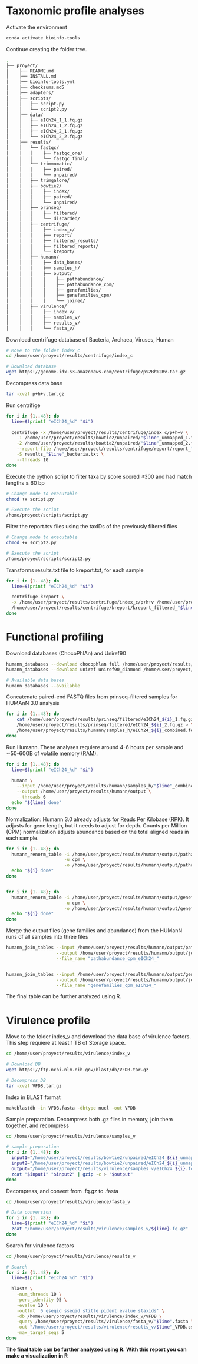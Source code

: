 # Taxonomic profile analyses

Activate the environment
```bash
conda activate bioinfo-tools
```

Continue creating the folder tree.

```bash
.
├── proyect/
│    ├── README.md
│    ├── INSTALL.md
│    ├── bioinfo-tools.yml
│    ├── checksums.md5
│    ├── adapters/
│    ├── scripts/
│    │   ├── script.py
│    │   └── script2.py
│    ├── data/
│    │   ├── eICh24_1_1.fq.gz
│    │   ├── eICh24_1_2.fq.gz
│    │   ├── eICh24_2_1.fq.gz
│    │   └── eICh24_2_2.fq.gz
│    ├── results/
│    │   └── fastqc/
│    │   │    ├── fastqc_one/
│    │   │    └── fastqc_final/
│    │   └── trimmomatic/
│    │   │    ├── paired/
│    │   │    └── unpaired/
│    │   ├── trimgalore/
│    │   ├── bowtie2/
│    │   │    ├── index/
│    │   │    ├── paired/
│    │   │    └── unpaired/
│    │   ├── prinseq/
│    │   │    ├── filtered/
│    │   │    └── discarded/
│    │   ├── centrifuge/
│    │   │    ├── index_c/
│    │   │    ├── report/
│    │   │    ├── filtered_results/
│    │   │    ├── filtered_reports/
│    │   │    └── kreport/
│    │   ├── humann/
│    │   │    ├── data_bases/
│    │   │    ├── samples_h/
│    │   │    ├── output/
│    │   │    │    ├── pathabundance/
│    │   │    │    ├── pathabundance_cpm/
│    │   │    │    ├── genefamilies/
│    │   │    │    ├── genefamilies_cpm/
│    │   │    │    └── joined/
│    │   ├── virulence/
│    │   │    ├── index_v/
│    │   │    ├── samples_v/
│    │   │    ├── results_v/
│    │   │    └── fasta_v/

```

Download centrifuge database of Bacteria, Archaea, Viruses, Human
```bash
# Move to the folder index_c
cd /home/user/proyect/results/centrifuge/index_c

# Download database
wget https://genome-idx.s3.amazonaws.com/centrifuge/p%2Bh%2Bv.tar.gz
```

Decompress data base
```bash
tar -xvzf p+h+v.tar.gz
```

Run centrifige
```bash
for i in {1..48}; do
  line=$(printf "eICh24_%d" "$i")
  
  centrifuge -x /home/user/proyect/results/centrifuge/index_c/p+h+v \
    -1 /home/user/proyect/results/bowtie2/unpaired/"$line"_unmapped_1.fastq.gz \
    -2 /home/user/proyect/results/bowtie2/unpaired/"$line"_unmapped_2.fastq.gz \
    --report-file /home/user/proyect/results/centrifuge/report/report_"$line"_bacteria.txt \
    -S results_"$line"_bacteria.txt \
    --threads 10
done
```

Execute the python script to filter taxa by score scored ≤300 and had match lengths ≤ 60 bp
```bash
# Change mode to executable
chmod +x script.py

# Execute the script
/home/proyect/scripts/script.py
```

Filter the report.tsv files using the taxIDs of the previously filtered files
```bash
# Change mode to executable
chmod +x script2.py

# Execute the script
/home/proyect/scripts/script2.py
```

Transforms results.txt file to kreport.txt, for each sample
```bash
for i in {1..48}; do
  line=$(printf "eICh24_%d" "$i")

  centrifuge-kreport \
  -x /home/user/proyect/results/centrifuge/index_c/p+h+v /home/user/proyect/results/centrifuge/filtered_reports/filtered_report_"$line"_bacteria.tsv > \
  /home/user/proyect/results/centrifuge/kreport/kreport_filtered_"$line"_bacteria.txt
done
```

# Functional profiling


Download databases (ChocoPhlAn) and Uniref90

```bash
humann_databases --download chocophlan full /home/user/proyect/results/humann/data_bases
humann_databases --download uniref uniref90_diamond /home/user/proyect/results/humann/data_bases

# Available data bases
humann_databases --available
```

Concatenate paired-end FASTQ files from prinseq-filtered samples for HUMAnN 3.0 analysis

```bash
for i in {1..48}; do
    cat /home/user/proyect/results/prinseq/filtered/eICh24_${i}_1.fq.gz \
    /home/user/proyect/results/prinseq/filtered/eICh24_${i}_2.fq.gz > \
    /home/user/proyect/results/humann/samples_h/eICh24_${i}_combined.fq.gz
done
```

Run Humann. These analyses requiere around 4-6 hours per sample and ∼50-60GB of volatile memory (RAM).

```bash
for i in {1..48}; do
  line=$(printf "eICh24_%d" "$i")
  
  humann \
    --input /home/user/proyect/results/humann/samples_h/"$line"_combined.fq.gz \
    --output /home/user/proyect/results/humann/output \
    --threads 6
  echo "${line} done"
done
```
Normalization:
Humann 3.0 already adjusts for Reads Per Kilobase (RPK). It adjusts for gene length, but it needs to adjust for depth. Counts per Million (CPM) normalization adjusts abundance based on the total aligned reads in each sample.

```bash
for i in {1..48}; do
  humann_renorm_table -i /home/user/proyect/results/humann/output/pathabundance/eICh24_"$i"_combined_pathabundance.tsv \
                      -u cpm \
                      -o /home/user/proyect/results/humann/output/pathabundance_cpm/pathabundance_cpm_eICh24_"$i".tsv
  echo "${i} done"  
done


for i in {1..48}; do
  humann_renorm_table -i /home/user/proyect/results/humann/output/genefamilies/eICh24_"$i"_combined_genefamilies.tsv \
                      -u cpm \
                      -o /home/user/proyect/results/humann/output/genefamilies_cpm/genefamilies_cpm_eICh24_"$i".tsv
  echo "${i} done"  
done
```

Merge the output files (gene families and abundance) from the HUManN runs of all samples into three files
```bash
humann_join_tables --input /home/user/proyect/results/humann/output/pathabundance_cpm/ \
                   --output /home/user/proyect/results/humann/output/joined/pathabundance_cpm.tsv \
                   --file_name "pathabundance_cpm_eICh24_"


humann_join_tables --input /home/user/proyect/results/humann/output/genefamilies_cpm/ \
                   --output /home/user/proyect/results/humann/output/joined/genefamilie_cpm.tsv \
                   --file_name "genefamilies_cpm_eICh24_"
```
The final table can be further analyzed using R.


# Virulence profile

Move to the folder indes_v and download the data base of virulence factors. This step requiere at least 1 TB of Storage space.

```bash
cd /home/user/proyect/results/virulence/index_v

# Download DB
wget https://ftp.ncbi.nlm.nih.gov/blast/db/VFDB.tar.gz

# Decompress DB
tar -xvzf VFDB.tar.gz
```

Index in BLAST format
```bash
makeblastdb -in VFDB.fasta -dbtype nucl -out VFDB
```
Sample preparation. Decompress both .gz files in memory, join them together, and recompress

```bash
cd /home/user/proyect/results/virulence/samples_v

# sample preparation
for i in {1..48}; do
  input1="/home/user/proyect/results/bowtie2/unpaired/eICh24_${i}_unmapped_1.fastq.gz"
  input2="/home/user/proyect/results/bowtie2/unpaired/eICh24_${i}_unmapped_2.fastq.gz"
  output="/home/user/proyect/results/virulence/samples_v/eICh24_${i}.fq.gz"
  zcat "$input1" "$input2" | gzip -c > "$output"
done
```
Decompress, and convert from .fq.gz to .fasta
```bash
cd /home/user/proyect/results/virulence/fasta_v

# Data conversion
for i in {1..48}; do
  line=$(printf "eICh24_%d" "$i")
  zcat "/home/user/proyect/results/virulence/samples_v/${line}.fq.gz" | sed -n '1~4s/^@/>/p;2~4p' > "/home/user/proyect/results/virulence/fasta_v/${line}.fasta"
done

```

Search for virulence factors
```bash
cd /home/user/proyect/results/virulence/results_v

# Search
for i in {1..48}; do
  line=$(printf "eICh24_%d" "$i")
  
  blastn \
    -num_threads 10 \
    -perc_identity 95 \
    -evalue 10 \
    -outfmt '6 qseqid sseqid stitle pident evalue staxids' \
    -db /home/user/proyect/results/virulence/index_v/VFDB \
    -query /home/user/proyect/results/virulence/fasta_v/"$line".fasta \
    -out "/home/user/proyect/results/virulence/results_v/$line"_VFDB.csv \
    -max_target_seqs 5
done
```
**The final table can be further analyzed using R.**
**With this report you can make a visualization in R**

